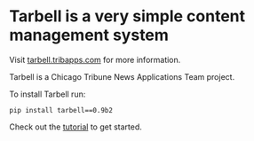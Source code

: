 # Tarbell is a very simple content management system

Visit [tarbell.tribapps.com](http://tarbell.tribapps.com) for more information.

Tarbell is a Chicago Tribune News Applications Team project.

To install Tarbell run:

    pip install tarbell==0.9b2

Check out the [tutorial](http://tarbell.readthedocs.org/en/latest/tutorial.html) to get started.
